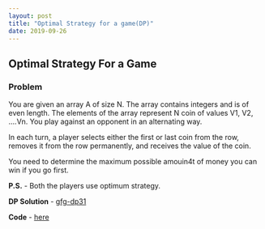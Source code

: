 ```yaml
---
layout: post
title: "Optimal Strategy for a game(DP)"
date: 2019-09-26
---
```


## Optimal Strategy For a Game
### Problem
You are given an array A of size N. The array contains integers and is of even length. The elements of the array represent N coin of values V1, V2, ....Vn. You play against an opponent in an alternating way.

In each turn, a player selects either the first or last coin from the row, removes it from the row permanently, and receives the value of the coin.

You need to determine the maximum possible amouin4t of money you can win if you go first.

**P.S.** - Both the players use optimum strategy.

**DP Solution** - [gfg-dp31](https://www.geeksforgeeks.org/optimal-strategy-for-a-game-dp-31/)

**Code** - [here](/codes/OptGame.cpp)

